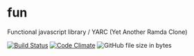 # fun
Functional javascript library / YARC (Yet Another Ramda Clone)

 [![Build Status](https://travis-ci.org/astuanax/fun.svg?branch=master)](https://travis-ci.org/astuanax/fun)  [![Code Climate](https://codeclimate.com/github/astuanax/fun/badges/gpa.svg)](https://codeclimate.com/github/astuanax/fun)  ![GitHub file size in bytes](https://img.shields.io/github/size/astuanax/fun/lib/fun.js.min.js.svg) 
